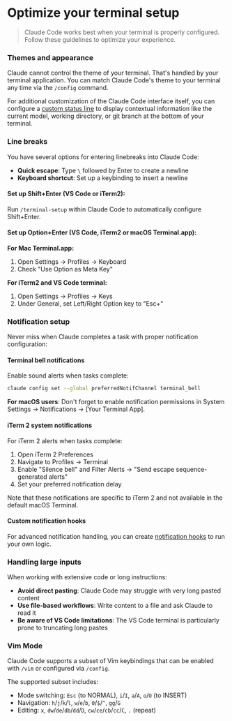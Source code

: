 # Optimize your terminal setup

> Claude Code works best when your terminal is properly configured. Follow these guidelines to optimize your experience.

### Themes and appearance

Claude cannot control the theme of your terminal. That's handled by your terminal application. You can match Claude Code's theme to your terminal any time via the `/config` command.

For additional customization of the Claude Code interface itself, you can configure a [custom status line](/en/docs/claude-code/statusline) to display contextual information like the current model, working directory, or git branch at the bottom of your terminal.

### Line breaks

You have several options for entering linebreaks into Claude Code:

* **Quick escape**: Type `\` followed by Enter to create a newline
* **Keyboard shortcut**: Set up a keybinding to insert a newline

#### Set up Shift+Enter (VS Code or iTerm2):

Run `/terminal-setup` within Claude Code to automatically configure Shift+Enter.

#### Set up Option+Enter (VS Code, iTerm2 or macOS Terminal.app):

**For Mac Terminal.app:**

1. Open Settings → Profiles → Keyboard
2. Check "Use Option as Meta Key"

**For iTerm2 and VS Code terminal:**

1. Open Settings → Profiles → Keys
2. Under General, set Left/Right Option key to "Esc+"

### Notification setup

Never miss when Claude completes a task with proper notification configuration:

#### Terminal bell notifications

Enable sound alerts when tasks complete:

```sh
claude config set --global preferredNotifChannel terminal_bell
```

**For macOS users**: Don't forget to enable notification permissions in System Settings → Notifications → \[Your Terminal App].

#### iTerm 2 system notifications

For iTerm 2 alerts when tasks complete:

1. Open iTerm 2 Preferences
2. Navigate to Profiles → Terminal
3. Enable "Silence bell" and Filter Alerts → "Send escape sequence-generated alerts"
4. Set your preferred notification delay

Note that these notifications are specific to iTerm 2 and not available in the default macOS Terminal.

#### Custom notification hooks

For advanced notification handling, you can create [notification hooks](/en/docs/claude-code/hooks#notification) to run your own logic.

### Handling large inputs

When working with extensive code or long instructions:

* **Avoid direct pasting**: Claude Code may struggle with very long pasted content
* **Use file-based workflows**: Write content to a file and ask Claude to read it
* **Be aware of VS Code limitations**: The VS Code terminal is particularly prone to truncating long pastes

### Vim Mode

Claude Code supports a subset of Vim keybindings that can be enabled with `/vim` or configured via `/config`.

The supported subset includes:

* Mode switching: `Esc` (to NORMAL), `i`/`I`, `a`/`A`, `o`/`O` (to INSERT)
* Navigation: `h`/`j`/`k`/`l`, `w`/`e`/`b`, `0`/`$`/`^`, `gg`/`G`
* Editing: `x`, `dw`/`de`/`db`/`dd`/`D`, `cw`/`ce`/`cb`/`cc`/`C`, `.` (repeat)
